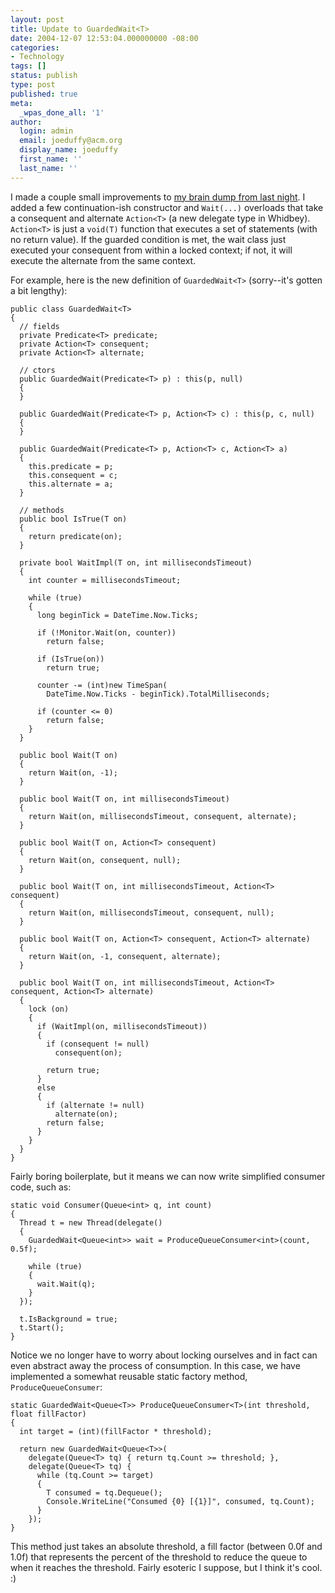 ```yaml
---
layout: post
title: Update to GuardedWait<T>
date: 2004-12-07 12:53:04.000000000 -08:00
categories:
- Technology
tags: []
status: publish
type: post
published: true
meta:
  _wpas_done_all: '1'
author:
  login: admin
  email: joeduffy@acm.org
  display_name: joeduffy
  first_name: ''
  last_name: ''
---
```

I made a couple small improvements to [my brain dump from last night](http://joeduffyblog.com/2004/12/06/a-simple-guardedwaitlttgt-class/).
I added a few continuation-ish constructor and `Wait(...)` overloads that take a consequent and alternate `Action<T>` (a new delegate type in Whidbey).
`Action<T>` is just a `void(T)` function that executes a set of statements (with no return value).
If the guarded condition is met, the wait class just executed your consequent from within a locked context;
if not, it will execute the alternate from the same context.

For example, here is the new definition of `GuardedWait<T>` (sorry--it's gotten a bit lengthy):

    public class GuardedWait<T>
    {
      // fields
      private Predicate<T> predicate;
      private Action<T> consequent;
      private Action<T> alternate;

      // ctors
      public GuardedWait(Predicate<T> p) : this(p, null)
      {
      }

      public GuardedWait(Predicate<T> p, Action<T> c) : this(p, c, null)
      {
      }

      public GuardedWait(Predicate<T> p, Action<T> c, Action<T> a)
      {
        this.predicate = p;
        this.consequent = c;
        this.alternate = a;
      }

      // methods
      public bool IsTrue(T on)
      {
        return predicate(on);
      }

      private bool WaitImpl(T on, int millisecondsTimeout)
      {
        int counter = millisecondsTimeout;

        while (true)
        {
          long beginTick = DateTime.Now.Ticks;

          if (!Monitor.Wait(on, counter))
            return false;

          if (IsTrue(on))
            return true;

          counter -= (int)new TimeSpan(
            DateTime.Now.Ticks - beginTick).TotalMilliseconds;

          if (counter <= 0)
            return false;
        }
      }

      public bool Wait(T on)
      {
        return Wait(on, -1);
      }

      public bool Wait(T on, int millisecondsTimeout)
      {
        return Wait(on, millisecondsTimeout, consequent, alternate);
      }

      public bool Wait(T on, Action<T> consequent)
      {
        return Wait(on, consequent, null);
      }

      public bool Wait(T on, int millisecondsTimeout, Action<T> consequent)
      {
        return Wait(on, millisecondsTimeout, consequent, null);
      }

      public bool Wait(T on, Action<T> consequent, Action<T> alternate)
      {
        return Wait(on, -1, consequent, alternate);
      }

      public bool Wait(T on, int millisecondsTimeout, Action<T> consequent, Action<T> alternate)
      {
        lock (on)
        {
          if (WaitImpl(on, millisecondsTimeout))
          {
            if (consequent != null)
              consequent(on);

            return true;
          }
          else
          {
            if (alternate != null)
              alternate(on);
            return false;
          }
        }
      }
    }

Fairly boring boilerplate, but it means we can now write simplified consumer code, such as:

    static void Consumer(Queue<int> q, int count)
    {
      Thread t = new Thread(delegate()
      {
        GuardedWait<Queue<int>> wait = ProduceQueueConsumer<int>(count, 0.5f);

        while (true)
        {
          wait.Wait(q);
        }
      });

      t.IsBackground = true;
      t.Start();
    }

Notice we no longer have to worry about locking ourselves and in fact can even abstract away the process of consumption.
In this case, we have implemented a somewhat reusable static factory method, `ProduceQueueConsumer`:

    static GuardedWait<Queue<T>> ProduceQueueConsumer<T>(int threshold, float fillFactor)
    {
      int target = (int)(fillFactor * threshold);

      return new GuardedWait<Queue<T>>(
        delegate(Queue<T> tq) { return tq.Count >= threshold; },
        delegate(Queue<T> tq) {
          while (tq.Count >= target)
          {
            T consumed = tq.Dequeue();
            Console.WriteLine("Consumed {0} [{1}]", consumed, tq.Count);
          }
        });
    }

This method just takes an absolute threshold, a fill factor (between 0.0f and 1.0f)
that represents the percent of the threshold to reduce the queue to when it reaches the threshold.
Fairly esoteric I suppose, but I think it's cool. :)

